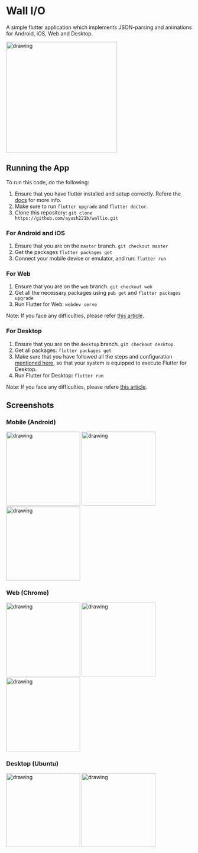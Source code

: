 # Wall I/O

A simple flutter application which implements JSON-parsing and animations for Android, iOS, Web and Desktop.

<img src="https://i.ibb.co/KzrcRN5/Screenshot-from-2019-05-19-12-30-14.png" alt="drawing" height="300"/>

## Running the App

To run this code, do the following:

1. Ensure that you have flutter installed and setup correctly. Refere the [docs](https://flutter.dev/docs/get-started/install) for more info.
2. Make sure to run `flutter upgrade` and `flutter doctor`.
3. Clone this repository:
   `git clone https://github.com/ayush221b/wallio.git`

### For Android and iOS

1. Ensure that you are on the `master` branch.
   `git checkout master`
2. Get the packages
   `flutter packages get`
3. Connect your mobile device or emulator, and run:
   `flutter run`

### For Web

1. Ensure that you are on the  `web` branch.
   `git checkout web`
2. Get all the necessary packages using `pub get` and `flutter packages upgrade`
3. Run Flutter for Web: `webdev serve`

Note: If you face any difficulties, please refer [this article](https://medium.com/flutter-community/flutter-create-and-deploy-a-website-from-scratch-4a026ebd6c). 

### For Desktop

1. Ensure that you are on the `desktop` branch.
   `git checkout desktop`.
2. Get all packages: `flutter packages get` 
3. Make sure that you have followed all the steps and configuration [mentioned here](https://medium.com/flutter-community/flutter-for-desktop-create-and-run-a-desktop-application-ebeb1604f1e0), so that your system is equipped to execute Flutter for Desktop.
4. Run Flutter for Desktop: `flutter run`

Note: If you face any difficulties, please refere [this article](https://medium.com/flutter-community/flutter-for-desktop-create-and-run-a-desktop-application-ebeb1604f1e0).

## Screenshots

### Mobile (Android)

<img src="https://i.ibb.co/s19rsS4/Screenshot-2019-05-19-12-23-50-663-tech-ayushshekhar-wallio.png" alt="drawing" width="200"/>

<img src="https://i.ibb.co/dpcKDyP/Screenshot-2019-05-19-12-24-04-278-tech-ayushshekhar-wallio.png" alt="drawing" width="200"/>

<img src="https://i.ibb.co/DKMnBHB/Screenshot-2019-05-19-12-24-08-591-tech-ayushshekhar-wallio.png" alt="drawing" width="200"/>

### Web (Chrome)

<img src="https://i.ibb.co/k0TY2Ms/Screenshot-from-2019-05-19-12-26-13.png" alt="drawing" height="200"/>

<img src="https://i.ibb.co/yf0Ttpp/Screenshot-from-2019-05-19-12-26-54.png" alt="drawing" height="200"/>

<img src="https://i.ibb.co/f1nbLyL/Screenshot-from-2019-05-19-12-26-59.png" alt="drawing" height="200"/>

### Desktop (Ubuntu)

<img src="https://i.ibb.co/ZzYzW0z/Screenshot-from-2019-05-19-12-28-04.png" alt="drawing" height="200"/>

<img src="https://i.ibb.co/nCMSQV7/Screenshot-from-2019-05-19-12-28-25.png" alt="drawing" height="200"/>